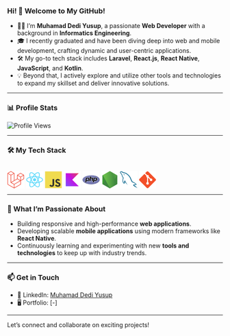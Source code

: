 ### Hi! 👋 Welcome to My GitHub!

- 👨‍💻 I’m **Muhamad Dedi Yusup**, a passionate **Web Developer** with a background in **Informatics Engineering**.  
- 🎓 I recently graduated and have been diving deep into web and mobile development, crafting dynamic and user-centric applications.  
- 🛠️ My go-to tech stack includes **Laravel**, **React.js**, **React Native**, **JavaScript**, and **Kotlin**.  
- 💡 Beyond that, I actively explore and utilize other tools and technologies to expand my skillset and deliver innovative solutions.

---

### 📊 Profile Stats
![Profile Views](https://komarev.com/ghpvc/?username=dediyusup&color=brightgreen)  

---

### 🛠️ My Tech Stack
<div style="display: inline_block"><br>
    <img align="center" height="40" width="40" src="https://github.com/devicons/devicon/blob/master/icons/laravel/laravel-original.svg" alt="Laravel">
    <img align="center" height="40" width="40" src="https://github.com/devicons/devicon/blob/master/icons/react/react-original.svg" alt="React">
    <img align="center" height="40" width="40" src="https://github.com/devicons/devicon/blob/master/icons/javascript/javascript-original.svg" alt="JavaScript">
    <img align="center" height="40" width="40" src="https://github.com/devicons/devicon/blob/master/icons/kotlin/kotlin-original.svg" alt="Kotlin">
    <img align="center" height="40" width="40" src="https://github.com/devicons/devicon/blob/master/icons/php/php-original.svg" alt="PHP">
    <img align="center" height="40" width="40" src="https://github.com/devicons/devicon/blob/master/icons/nodejs/nodejs-original.svg" alt="Node.js">
    <img align="center" height="40" width="40" src="https://github.com/devicons/devicon/blob/master/icons/mysql/mysql-original.svg" alt="MySQL">
    <img align="center" height="40" width="40" src="https://github.com/devicons/devicon/blob/master/icons/git/git-original.svg" alt="Git">
</div> 

---

### 🌟 What I’m Passionate About
- Building responsive and high-performance **web applications**.  
- Developing scalable **mobile applications** using modern frameworks like **React Native**.  
- Continuously learning and experimenting with new **tools and technologies** to keep up with industry trends.

---

### 📫 Get in Touch
- 💼 LinkedIn: [Muhamad Dedi Yusup](https://www.linkedin.com/in/muhamad-dedi-yusup/)  
- 🖥️ Portfolio: [-]

---

Let’s connect and collaborate on exciting projects!
